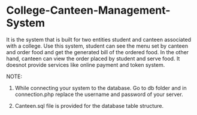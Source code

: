 # College-Canteen-Management-System

It is the system that is built for two entities student and canteen associated with a college.
Use this system, student can see the menu set by canteen and order food and get the generated bill of the ordered food.
In the other hand, canteen can view the order placed by student and serve food.
It doesnot provide services like online payment and token system.



NOTE:

1. While connecting your system to the database. Go to db folder and in connection.php replace the username and password of your server.

2. Canteen.sql file is provided for the database table structure.

